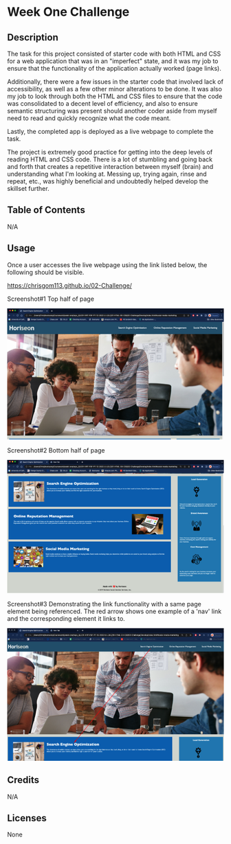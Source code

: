 # Week One Challenge

## Description

The task for this project consisted of starter code with both HTML and CSS for a web application that was in an "imperfect" state, and it was my job to ensure that the functionality of the application actually worked (page links). 

Additionally, there were a few issues in the starter code that involved lack of accessibility, as well as a few other minor alterations to be done. It was also my job to look through both the HTML and CSS files to ensure that the code was consolidated to a decent level of efficiency, and also to ensure semantic structuring was present should another coder aside from myself need to read and quickly recognize what the code meant.

Lastly, the completed app is deployed as a live webpage to complete the task.

The project is extremely good practice for getting into the deep levels of reading HTML and CSS code. There is a lot of stumbling and going back and forth that creates a repetitive interaction between myself (brain) and understanding what I'm looking at. Messing up, trying again, rinse and repeat, etc., was highly beneficial and undoubtedly helped develop the skillset further.

## Table of Contents

N/A

## Usage

Once a user accesses the live webpage using the link listed below, the following should be visible.

https://chrisgom113.github.io/02-Challenge/

Screenshot#1 Top half of page

![Top half of page](./Develop/assets/images/Top%20half.png)

Screenshot#2 Bottom half of page

![Bottom half of page](./Develop/assets/images/Bottom%20Half.png)

Screenshot#3 Demonstrating the link functionality with a same page element being referenced. The red arrow shows one example of a 'nav' link and the corresponding element it links to.

![Demonstrates link functionality](./Develop/assets/images/Link%20Functionality.png)

## Credits

N/A

## Licenses

None
